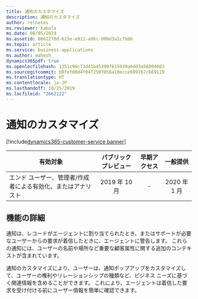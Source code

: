 ```yaml
---
title: 通知のカスタマイズ
description: 通知のカスタマイズ
author: relnotes
ms.reviewer: kabala
ms.date: 08/05/2019
ms.assetid: 0862278d-615e-e911-a96c-000d3a1c7bbb
ms.topic: article
ms.service: business-applications
ms.author: mahesh
dynamics365pdf: true
ms.openlocfilehash: 1351c96c73d41b45399f615939a6dd3a56804083
ms.sourcegitcommit: b0fef00d4f04f2507056a10ecce699767c669119
ms.translationtype: HT
ms.contentlocale: ja-JP
ms.lasthandoff: 10/25/2019
ms.locfileid: "2662122"
---
```

# <a name="notification-customization"></a>通知のカスタマイズ
[!include[dynamics365-customer-service banner](../includes/dynamics365-customer-service.md)]

| 有効対象    |  パブリック プレビュー | 早期アクセス | 一般提供 | 
| ---------- | :----------: |:----------: |:----------: |
|エンド ユーザー、管理者/作成者による有効化、またはアナリスト|2019 年 10 月|-| 2020 年 1 月|






## <a name="feature-details"></a>機能の詳細
<!--feature detail start -->
通知は、レコードがエージェントに割り当てられたとき、またはサポートが必要なユーザーからの要求が着信したときに、エージェントに警告します。 これらの通知には、ユーザーの名前や場所など重要な顧客属性に関する追加のコンテキストが含まれています。 

通知のカスタマイズにより、ユーザーは、通知ポップアップをカスタマイズして、ユーザーの権利やリレーションシップの種類など、ビジネス ニーズに基づく関連情報を含めることができます。 これにより、エージェントは着信した要求を受け付ける前にユーザー情報を簡単に確認できます。
<!--feature detail end -->









